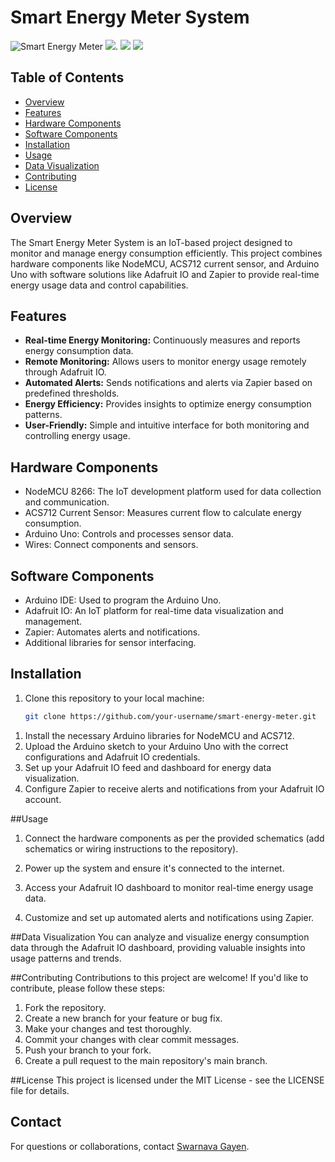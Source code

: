 # Smart Energy Meter System

![Smart Energy Meter](https://github.com/raj007-star/Weather-Station-/assets/83889037/2d3ac3fd-e50d-4d6a-8e79-28933a4e6a4e)
![](https://github.com/raj007-star/Weather-Station-/assets/83889037/0d84d486-19b9-4f09-b554-dac1eff8b85b).
![](https://github.com/raj007-star/Weather-Station-/assets/83889037/458e892f-7a53-43f7-8545-6165fd80d7ef)
![](https://github.com/raj007-star/Weather-Station-/assets/83889037/b3bc5e52-138d-44a9-9833-8288924025be)

## Table of Contents
- [Overview](#overview)
- [Features](#features)
- [Hardware Components](#hardware-components)
- [Software Components](#software-components)
- [Installation](#installation)
- [Usage](#usage)
- [Data Visualization](#data-visualization)
- [Contributing](#contributing)
- [License](#license)

## Overview

The Smart Energy Meter System is an IoT-based project designed to monitor and manage energy consumption efficiently. This project combines hardware components like NodeMCU, ACS712 current sensor, and Arduino Uno with software solutions like Adafruit IO and Zapier to provide real-time energy usage data and control capabilities.

## Features

- **Real-time Energy Monitoring:** Continuously measures and reports energy consumption data.
- **Remote Monitoring:** Allows users to monitor energy usage remotely through Adafruit IO.
- **Automated Alerts:** Sends notifications and alerts via Zapier based on predefined thresholds.
- **Energy Efficiency:** Provides insights to optimize energy consumption patterns.
- **User-Friendly:** Simple and intuitive interface for both monitoring and controlling energy usage.

## Hardware Components

- NodeMCU 8266: The IoT development platform used for data collection and communication.
- ACS712 Current Sensor: Measures current flow to calculate energy consumption.
- Arduino Uno: Controls and processes sensor data.
- Wires: Connect components and sensors.

## Software Components

- Arduino IDE: Used to program the Arduino Uno.
- Adafruit IO: An IoT platform for real-time data visualization and management.
- Zapier: Automates alerts and notifications.
- Additional libraries for sensor interfacing.

## Installation

1. Clone this repository to your local machine:

   ```bash
   git clone https://github.com/your-username/smart-energy-meter.git

1) Install the necessary Arduino libraries for NodeMCU and ACS712.
2) Upload the Arduino sketch to your Arduino Uno with the correct configurations and Adafruit IO credentials.
3) Set up your Adafruit IO feed and dashboard for energy data visualization.
4) Configure Zapier to receive alerts and notifications from your Adafruit IO account.


##Usage
1) Connect the hardware components as per the provided schematics (add schematics or wiring instructions to the repository).

2) Power up the system and ensure it's connected to the internet.

3) Access your Adafruit IO dashboard to monitor real-time energy usage data.

4) Customize and set up automated alerts and notifications using Zapier.


##Data Visualization
You can analyze and visualize energy consumption data through the Adafruit IO dashboard, providing valuable insights into usage patterns and trends.


##Contributing
Contributions to this project are welcome! If you'd like to contribute, please follow these steps:

1) Fork the repository.
2) Create a new branch for your feature or bug fix.
3) Make your changes and test thoroughly.
4) Commit your changes with clear commit messages.
5) Push your branch to your fork.
6) Create a pull request to the main repository's main branch.


##License
This project is licensed under the MIT License - see the LICENSE file for details.


## Contact
For questions or collaborations, contact [Swarnava Gayen](swarnavagayen@email.com).

